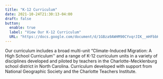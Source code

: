 ```yaml
---
title: "K-12 Curriculum"
date: 2021-10-24T21:30:13-04:00
draft: false
button: 
  enable: true
  label: "View Our K-12 Curriculum"
  URL: "https://docs.google.com/document/d/1GBza9AWHM90CYvqrJIK__mHFbbHVdUZoX_OXcN-tk-0/edit?usp=sharing"
---
```


Our curriculum includes a broad multi-unit “Climate-Induced Migration: A High School Curriculum'' and a range of K-12 curriculum units in a variety of disciplines developed and piloted by teachers in the Charlotte-Mecklenburg school district in North Carolina.
Curriculum developed with support from National Geographic Society and the Charlotte Teachers Institute.
